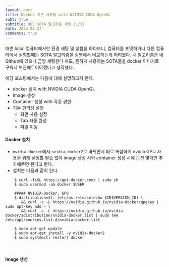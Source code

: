 ```yaml
---
layout: post
title: Docker 기본 사용법 with NVIDIA CUDA OpenGL
subt: true
subtitle: ROS SOTA 알고리즘 세팅 (1/2)
date: 2023-02-27
comments: true
---
```


매번 local 컴퓨터에서만 환경 세팅 및 실험을 하다보니, 컴퓨터를 포맷하거나 다른 컴퓨터에서 실험할때는 SOTA 알고리즘을 실행해서 비교하는게 어려웠다.
내 알고리즘은 내 Github에 있으니 금방 세팅한다 쳐도, 흔하게 사용하는 SOTA들을 docker 이미지로 구워서 보관해두어야겠다고 생각했다.

해당 포스팅에서는 다음에 대해 설명하고자 한다.

+ docker 설치 with NVIDIA CUDA OpenGL
+ Image 생성
+ Container 생성 with 각종 권한
+ 기본 편의성 설정
	+ 화면 사용 설정
	+ Tab 자동 완성
	+ 파일 이동

#### Docker 설치
+ `nvidia-docker`에서 `nvidia-docker2`로 바뀌면서 따로 복잡하게 nvidia GPU 사용을 위해 설정할 필요 없이 image 생성 시와 container 생성 시에 옵션 몇개만 추가해주면 된다고 한다.
+ 설치는 다음과 같이 한다.
```shell
	$ curl -fsSL https://get.docker.com/ | sudo sh
	$ sudo usermod -aG docker $USER

	##### NVIDIA-Docker, GPU
	$ distribution=$(. /etc/os-release;echo $ID$VERSION_ID) \
	   && curl -s -L https://nvidia.github.io/nvidia-docker/gpgkey | sudo apt-key add - \
	   && curl -s -L https://nvidia.github.io/nvidia-docker/$distribution/nvidia-docker.list | sudo tee /etc/apt/sources.list.d/nvidia-docker.list

	$ sudo apt-get update
	$ sudo apt-get install -y nvidia-docker2
	$ sudo systemctl restart docker
```

<br>

#### Image 생성